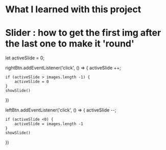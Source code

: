 # What I learned with this project

# Slider : how to get the first img after the last one to make it 'round'

let activeSlide = 0;

rightBtn.addEventListener('click', () => {
    activeSlide ++;

    if (activeSlide > images.length -1) {
        activeSlide = 0
    }
    showSlide()
})

leftBtn.addEventListener('click', () => {
    activeSlide --;

    if (activeSlide <0) {
        activeSlide = images.length -1
    }
    showSlide()
})